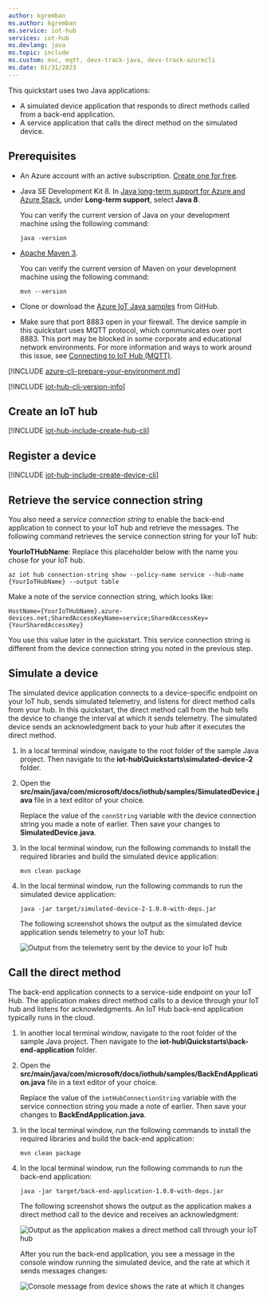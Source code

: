 ```yaml
---
author: kgremban
ms.author: kgremban
ms.service: iot-hub
services: iot-hub
ms.devlang: java
ms.topic: include
ms.custom: mvc, mqtt, devx-track-java, devx-track-azurecli
ms.date: 01/31/2023
---
```


This quickstart uses two Java applications: 

* A simulated device application that responds to direct methods called from a back-end application.
* A service application that calls the direct method on the simulated device.

## Prerequisites

* An Azure account with an active subscription. [Create one for free](https://azure.microsoft.com/free/?ref=microsoft.com&utm_source=microsoft.com&utm_medium=docs&utm_campaign=visualstudio).

* Java SE Development Kit 8. In [Java long-term support for Azure and Azure Stack](/java/azure/jdk/), under **Long-term support**, select **Java 8**.

    You can verify the current version of Java on your development machine using the following command:

    ```cmd/sh
    java -version
    ```

* [Apache Maven 3](https://maven.apache.org/download.cgi).

    You can verify the current version of Maven on your development machine using the following command:

    ```cmd/sh
    mvn --version
    ```

* Clone or download the [Azure IoT Java samples](https://github.com/Azure-Samples/azure-iot-samples-java/) from GitHub.

* Make sure that port 8883 open in your firewall. The device sample in this quickstart uses MQTT protocol, which communicates over port 8883. This port may be blocked in some corporate and educational network environments. For more information and ways to work around this issue, see [Connecting to IoT Hub (MQTT)](../articles/iot/iot-mqtt-connect-to-iot-hub.md#connecting-to-iot-hub).

[!INCLUDE [azure-cli-prepare-your-environment.md](~/reusable-content/azure-cli/azure-cli-prepare-your-environment-no-header.md)]

[!INCLUDE [iot-hub-cli-version-info](~/reusable-content/ce-skilling/azure/includes/iot-hub-cli-version-info.md)]

## Create an IoT hub

[!INCLUDE [iot-hub-include-create-hub-cli](~/reusable-content/ce-skilling/azure/includes/iot-hub-include-create-hub-cli.md)]

## Register a device

[!INCLUDE [iot-hub-include-create-device-cli](iot-hub-include-create-device-cli.md)]

## Retrieve the service connection string

You also need a _service connection string_ to enable the back-end application to connect to your IoT hub and retrieve the messages. The following command retrieves the service connection string for your IoT hub:

**YourIoTHubName**: Replace this placeholder below with the name you chose for your IoT hub.

```azurecli-interactive
az iot hub connection-string show --policy-name service --hub-name {YourIoTHubName} --output table
```

Make a note of the service connection string, which looks like:

`HostName={YourIoTHubName}.azure-devices.net;SharedAccessKeyName=service;SharedAccessKey={YourSharedAccessKey}`

You use this value later in the quickstart. This service connection string is different from the device connection string you noted in the previous step.

## Simulate a device

The simulated device application connects to a device-specific endpoint on your IoT hub, sends simulated telemetry, and listens for direct method calls from your hub. In this quickstart, the direct method call from the hub tells the device to change the interval at which it sends telemetry. The simulated device sends an acknowledgment back to your hub after it executes the direct method.

1. In a local terminal window, navigate to the root folder of the sample Java project. Then navigate to the **iot-hub\Quickstarts\simulated-device-2** folder.

2. Open the **src/main/java/com/microsoft/docs/iothub/samples/SimulatedDevice.java** file in a text editor of your choice.

    Replace the value of the `connString` variable with the device connection string you made a note of earlier. Then save your changes to **SimulatedDevice.java**.

3. In the local terminal window, run the following commands to install the required libraries and build the simulated device application:

    ```cmd/sh
    mvn clean package
    ```

4. In the local terminal window, run the following commands to run the simulated device application:

    ```cmd/sh
    java -jar target/simulated-device-2-1.0.0-with-deps.jar
    ```

    The following screenshot shows the output as the simulated device application sends telemetry to your IoT hub:

    ![Output from the telemetry sent by the device to your IoT hub](./media/quickstart-control-device-java/iot-hub-application-send-telemetry-output.png)

## Call the direct method

The back-end application connects to a service-side endpoint on your IoT Hub. The application makes direct method calls to a device through your IoT hub and listens for acknowledgments. An IoT Hub back-end application typically runs in the cloud.

1. In another local terminal window, navigate to the root folder of the sample Java project. Then navigate to the **iot-hub\Quickstarts\back-end-application** folder.

2. Open the **src/main/java/com/microsoft/docs/iothub/samples/BackEndApplication.java** file in a text editor of your choice.

    Replace the value of the `iotHubConnectionString` variable with the service connection string you made a note of earlier. Then save your changes to **BackEndApplication.java**.

3. In the local terminal window, run the following commands to install the required libraries and build the back-end application:

    ```cmd/sh
    mvn clean package
    ```

4. In the local terminal window, run the following commands to run the back-end application:

    ```cmd/sh
    java -jar target/back-end-application-1.0.0-with-deps.jar
    ```

    The following screenshot shows the output as the application makes a direct method call to the device and receives an acknowledgment:

    ![Output as the application makes a direct method call through your IoT hub](./media/quickstart-control-device-java/iot-hub-direct-method-call-output.png)

    After you run the back-end application, you see a message in the console window running the simulated device, and the rate at which it sends messages changes:

    ![Console message from device shows the rate at which it changes](./media/quickstart-control-device-java/iot-hub-sent-message-change-rate.png)
